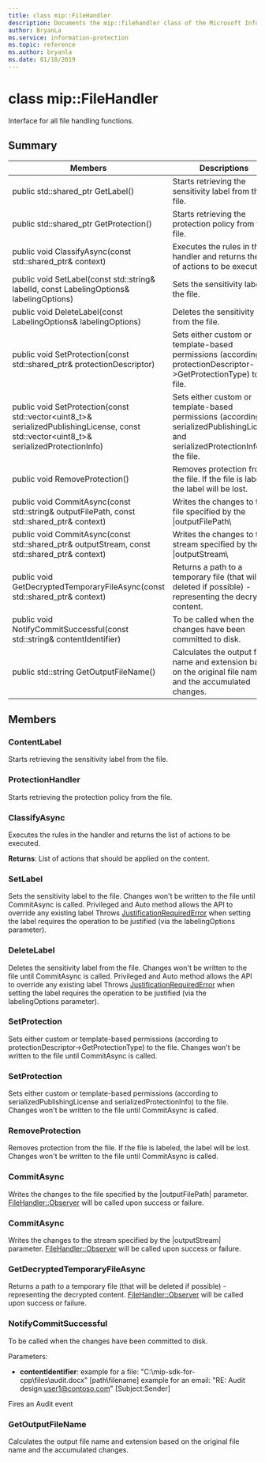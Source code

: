 ```yaml
---
title: class mip::FileHandler 
description: Documents the mip::filehandler class of the Microsoft Information Protection (MIP) SDK.
author: BryanLa
ms.service: information-protection
ms.topic: reference
ms.author: bryanla
ms.date: 01/18/2019
---
```


# class mip::FileHandler 
Interface for all file handling functions.
  
## Summary
 Members                        | Descriptions                                
--------------------------------|---------------------------------------------
public std::shared_ptr<ContentLabel> GetLabel()  |  Starts retrieving the sensitivity label from the file.
public std::shared_ptr<ProtectionHandler> GetProtection()  |  Starts retrieving the protection policy from the file.
public void ClassifyAsync(const std::shared_ptr<void>& context)  |  Executes the rules in the handler and returns the list of actions to be executed.
public void SetLabel(const std::string& labelId, const LabelingOptions& labelingOptions)  |  Sets the sensitivity label to the file.
public void DeleteLabel(const LabelingOptions& labelingOptions)  |  Deletes the sensitivity label from the file.
public void SetProtection(const std::shared_ptr<ProtectionDescriptor>& protectionDescriptor)  |  Sets either custom or template-based permissions (according to protectionDescriptor->GetProtectionType) to the file.
public void SetProtection(const std::vector<uint8_t>& serializedPublishingLicense, const std::vector<uint8_t>& serializedProtectionInfo)  |  Sets either custom or template-based permissions (according to serializedPublishingLicense and serializedProtectionInfo) to the file.
public void RemoveProtection()  |  Removes protection from the file. If the file is labeled, the label will be lost.
public void CommitAsync(const std::string& outputFilePath, const std::shared_ptr<void>& context) | Writes the changes to the file specified by the \|outputFilePath\ |  parameter.
public void CommitAsync(const std::shared_ptr<Stream>& outputStream, const std::shared_ptr<void>& context) | Writes the changes to the stream specified by the \|outputStream\ |  parameter.
public void GetDecryptedTemporaryFileAsync(const std::shared_ptr<void>& context)  |  Returns a path to a temporary file (that will be deleted if possible) - representing the decrypted content.
public void NotifyCommitSuccessful(const std::string& contentIdentifier)  |  To be called when the changes have been committed to disk.
public std::string GetOutputFileName()  |  Calculates the output file name and extension based on the original file name and the accumulated changes.
  
## Members
  
### ContentLabel
Starts retrieving the sensitivity label from the file.
  
### ProtectionHandler
Starts retrieving the protection policy from the file.
  
### ClassifyAsync
Executes the rules in the handler and returns the list of actions to be executed.

  
**Returns**: List of actions that should be applied on the content.
  
### SetLabel
Sets the sensitivity label to the file.
Changes won't be written to the file until CommitAsync is called. Privileged and Auto method allows the API to override any existing label 
Throws [JustificationRequiredError](class_mip_justificationrequirederror.md) when setting the label requires the operation to be justified (via the labelingOptions parameter).
  
### DeleteLabel
Deletes the sensitivity label from the file.
Changes won't be written to the file until CommitAsync is called. Privileged and Auto method allows the API to override any existing label 
Throws [JustificationRequiredError](class_mip_justificationrequirederror.md) when setting the label requires the operation to be justified (via the labelingOptions parameter).
  
### SetProtection
Sets either custom or template-based permissions (according to protectionDescriptor->GetProtectionType) to the file.
Changes won't be written to the file until CommitAsync is called.
  
### SetProtection
Sets either custom or template-based permissions (according to serializedPublishingLicense and serializedProtectionInfo) to the file.
Changes won't be written to the file until CommitAsync is called.
  
### RemoveProtection
Removes protection from the file. If the file is labeled, the label will be lost.
Changes won't be written to the file until CommitAsync is called.
  
### CommitAsync
Writes the changes to the file specified by the |outputFilePath| parameter.
[FileHandler::Observer](class_mip_filehandler_observer.md) will be called upon success or failure.
  
### CommitAsync
Writes the changes to the stream specified by the |outputStream| parameter.
[FileHandler::Observer](class_mip_filehandler_observer.md) will be called upon success or failure.
  
### GetDecryptedTemporaryFileAsync
Returns a path to a temporary file (that will be deleted if possible) - representing the decrypted content.
[FileHandler::Observer](class_mip_filehandler_observer.md) will be called upon success or failure.
  
### NotifyCommitSuccessful
To be called when the changes have been committed to disk.

Parameters:  
* **contentIdentifier**: example for a file: "C:\mip-sdk-for-cpp\files\audit.docx" [path\filename] example for an email: "RE: Audit design:user1@contoso.com" [Subject:Sender] 


Fires an Audit event
  
### GetOutputFileName
Calculates the output file name and extension based on the original file name and the accumulated changes.